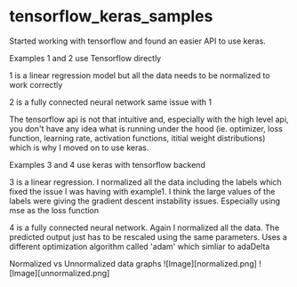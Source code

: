 # tensorflow_keras_samples
Started working with tensorflow and found an easier API to use keras.

Examples 1 and 2 use Tensorflow directly

1 is a linear regression model but all the data needs to be normalized to work correctly

2 is a fully connected neural network same issue with 1

The tensorflow api is not that intuitive and, especially with the high level api, you don't have any idea what is running under the hood (ie. optimizer, loss function, learning rate, activation functions, ititial weight distributions) which is why I moved on to use keras.

Examples 3 and 4 use keras with tensorflow backend

3 is a linear regression.
I normalized all the data including the labels which fixed the issue I was having with example1.
I think the large values of the labels were giving the gradient descent instability issues. Especially using mse as the loss function

4 is a fully connected neural network.
Again I normalized all the data. The predicted output just has to be rescaled using the same parameters.
Uses a different optimization algorithm called 'adam' which simliar to adaDelta

Normalized vs Unnormalized data graphs
![Image][normalized.png]
![Image][unnormalized.png]
